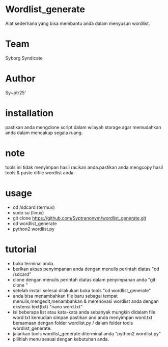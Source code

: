 # Wordlist_generate
Alat sederhana yang bisa membantu anda dalam menyusun wordlist.

# Team
 Syborg Syndicate
# Author 
 Sy~ptr25'
 
# installation
pastikan anda mengclone script dalam wilayah storage
agar memudahkan anda dalam mencakup segala ruang.

# note
tools ini tidak menyimpan hasil racikan anda.pastikan anda mengcopy hasil tools & paste difile wordlist anda.

# usage
* cd /sdcard (termux)
* sudo su    (linux)
* git clone https://github.com/Syptranonym/wordlist_generate.git 
* cd wordlist_generate
* python2 wordlist.py

# tutorial
* buka terminal anda.
* berikan akses penyimpanan anda dengan menulis perintah diatas "cd /sdcard" 
* clone dengan menulis perintah diatas dalam penyimpanan anda "git clone "
* setelah install selesai dilakukan buka tools "cd wordlist_generate"
* anda bisa menambahkan file baru sebagai tempat menulis,mengedit,menambahkan & merenovasi wordlist anda dengan ekstensi text(txt) "nano word.txt"
* isi beberapa list atau kata-kata anda sebanyak mungkin didalam file word.txt kemudian simpan pastikan and anda menyimpan word.txt bersamaan dengan folder wordlist.py / dalam folder tools wordlist_generate.
* jalankan tools wordlist_generate diterminal anda "python2 wordlist.py"
* pilihlah menu sesuai dengan kebutuhan anda.

